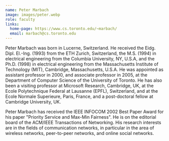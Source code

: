 ```yaml
---
name: Peter Marbach
image: images/peter.webp
role: faculty
links:
  home-page: https://www.cs.toronto.edu/~marbach/
  email: marbach@cs.toronto.edu  
---
```


Peter Marbach was born in Lucerne, Switzerland. He received the Eidg. Dipl. El.-Ing. (1993) from the ETH Zurich, Switzerland, the M.S. (1994) in electrical engineering from the Columbia University, NY, U.S.A, and the Ph.D. (1998) in electrical engineering from the Massachusetts Institute of Technology (MIT), Cambridge, Massachusetts, U.S.A. He was appointed as assistant professor in 2000, and associate professor in 2005, at the Department of Computer Science of the University of Toronto. He has also been a visiting professor at Microsoft Research, Cambridge, UK, at the Ecole Polytechnique Federal at Lausanne (EPFL), Switzerland, and at the Ecole Normale Superieure, Paris, France, and a post-doctoral fellow at Cambridge University, UK.

Peter Marbach has received the IEEE INFOCOM 2002 Best Paper Award for his paper "Priority Service and Max-Min Fairness". He is on the editorial board of the ACM/IEEE Transactions of Networking. His research interests are in the fields of communication networks, in particular in the area of wireless networks, peer-to-peer networks, and online social networks.
